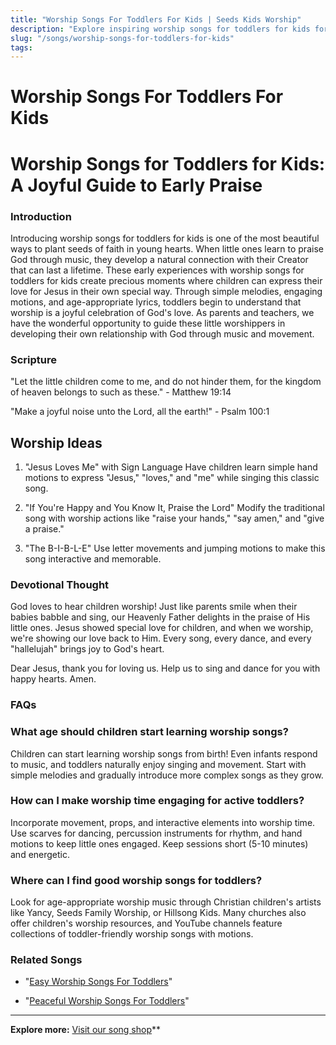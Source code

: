 ```yaml
---
title: "Worship Songs For Toddlers For Kids | Seeds Kids Worship"
description: "Explore inspiring worship songs for toddlers for kids for children's worship and faith development. Biblical music resources for families and ministry."
slug: "/songs/worship-songs-for-toddlers-for-kids"
tags:
---
```


# Worship Songs For Toddlers For Kids

# Worship Songs for Toddlers for Kids: A Joyful Guide to Early Praise

### Introduction
Introducing worship songs for toddlers for kids is one of the most beautiful ways to plant seeds of faith in young hearts. When little ones learn to praise God through music, they develop a natural connection with their Creator that can last a lifetime. These early experiences with worship songs for toddlers for kids create precious moments where children can express their love for Jesus in their own special way. Through simple melodies, engaging motions, and age-appropriate lyrics, toddlers begin to understand that worship is a joyful celebration of God's love. As parents and teachers, we have the wonderful opportunity to guide these little worshippers in developing their own relationship with God through music and movement.

### Scripture
"Let the little children come to me, and do not hinder them, for the kingdom of heaven belongs to such as these." - Matthew 19:14

"Make a joyful noise unto the Lord, all the earth!" - Psalm 100:1

## Worship Ideas
1. "Jesus Loves Me" with Sign Language
Have children learn simple hand motions to express "Jesus," "loves," and "me" while singing this classic song.

2. "If You're Happy and You Know It, Praise the Lord"
Modify the traditional song with worship actions like "raise your hands," "say amen," and "give a praise."

3. "The B-I-B-L-E"
Use letter movements and jumping motions to make this song interactive and memorable.

### Devotional Thought
God loves to hear children worship! Just like parents smile when their babies babble and sing, our Heavenly Father delights in the praise of His little ones. Jesus showed special love for children, and when we worship, we're showing our love back to Him. Every song, every dance, and every "hallelujah" brings joy to God's heart.

Dear Jesus, thank you for loving us. Help us to sing and dance for you with happy hearts. Amen.

### FAQs

### What age should children start learning worship songs?
Children can start learning worship songs from birth! Even infants respond to music, and toddlers naturally enjoy singing and movement. Start with simple melodies and gradually introduce more complex songs as they grow.

### How can I make worship time engaging for active toddlers?
Incorporate movement, props, and interactive elements into worship time. Use scarves for dancing, percussion instruments for rhythm, and hand motions to keep little ones engaged. Keep sessions short (5-10 minutes) and energetic.

### Where can I find good worship songs for toddlers?
Look for age-appropriate worship music through Christian children's artists like Yancy, Seeds Family Worship, or Hillsong Kids. Many churches also offer children's worship resources, and YouTube channels feature collections of toddler-friendly worship songs with motions.

### Related Songs

- "[Easy Worship Songs For Toddlers](/songs/easy-worship-songs-for-toddlers/)"

- "[Peaceful Worship Songs For Toddlers](/songs/peaceful-worship-songs-for-toddlers/)"

---

**Explore more:** [Visit our song shop](https://seedskidsworship.com/shop)**

<!-- Schema Markup -->
<script type="application/ld+json">
{
  "@context": "https://schema.org",
  "@type": "MusicRecording",
  "name": "Worship Songs For Toddlers For Kids",
  "byArtist": {
    "@type": "MusicGroup",
    "name": "Seeds Kids Worship"
  },
  "isFamilyFriendly": true,
  "url": "https://seedskidsworship.com/songs/worship-songs-for-toddlers-for-kids/"
}
</script>